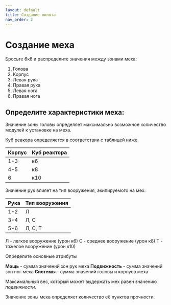 ```yaml
---
layout: default
title: Создание пилота
nav_order: 2
---
```



# Создание меха

Бросьте 6к6 и распределите значения между зонами меха:  
1. Голова  
2. Корпус  
3. Левая рука  
4. Правая рука  
5. Левая нога  
6. Правая нога  

## Определите характеристики меха:  

Значение зоны головы определяет максимально возможное количество модулей к установке на меха.  

Куб реакора определяется в соответствии с таблицей ниже.  

Корпус|Куб реактора
---|---
1-3|к6
4-5|к8
6|к10

Значение рук влияет на тип вооружения, экипируемого на мех.  

Рука|Тип вооружения
---|---
1-2|Л
3-4|Л, С
5-6|Л, С, Т

Л - легкое вооружение (урон к6)
С - среднее вооружение (урон к8)
Т - тяжелое вооружение (урон к10)

Определите основные атрибуты

**Мощь** - сумма значений зон рук меха
**Подвижность** - сумма значений зон ног меха
**Системы** - сумма значений головы и корпуса меха

Максимальный вес, который может выдержать мех равен значению *подвижности*.  

Значение зоны меха определяет количество её пунктов прочности.  